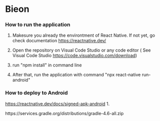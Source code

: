 # Bieon


### How to run the application

1. Makesure you already the environtment of React Native. If not yet, go check documentation https://reactnative.dev/

2. Open the repository on Visual Code Studio or any code editor ( See Visual Code Studio https://code.visualstudio.com/download)

3. run "npm install" in command line

4. After that, run the application with command "npx react-native run-android"


### How to deploy to Android
https://reactnative.dev/docs/signed-apk-android
1. 




https\://services.gradle.org/distributions/gradle-4.6-all.zip